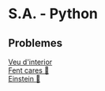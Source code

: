# S.A. - Python
## Problemes  
[Veu d'interior](https://vicentcardona.github.io/ProgitractI/python/veudinterior.html)  
[Fent cares 🤗](https://vicentcardona.github.io/ProgitractI/python/fentcares.html)   
[Einstein 🧠](https://vicentcardona.github.io/ProgitractI/python/einstein.html) 
